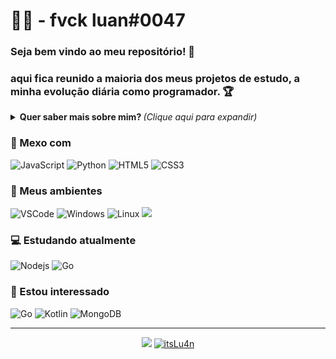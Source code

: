 # :man_technologist: - fvck luan#0047

### Seja bem vindo ao meu repositório! 👋 
### aqui fica reunido a maioria dos meus projetos de estudo, a minha evolução diária como programador. 🏆

<details>
<summary> <b> Quer saber mais sobre mim? </b> <i>(Clique aqui para expandir)</i> </summary>

### 📖 Sobre mim
Comecei aprender programação por ajuda de um amigo meu e comecei a me interessar por isso estou sempre querendo evoluir mais e
sempre estudando.
</details>

### 💼 Mexo com
![JavaScript](https://img.shields.io/badge/-JavaScript-F7B93E?style=flat-square&logo=javascript&logoColor=fff)
![Python](https://img.shields.io/badge/python-%233776AB.svg?&style=flat-square&logo=python&logoColor=white)
![HTML5](https://img.shields.io/badge/-HTML5-E34F26?style=flat-square&logo=html5&logoColor=white)
![CSS3](https://img.shields.io/badge/-CSS3-549FDE?style=flat-square&logo=css3&logoColor=white)

### 💼 Meus ambientes
![VSCode](https://img.shields.io/badge/-VSCode-0085D1?style=flat-square&logo=visual-studio-code&logoColor=white)
![Windows](https://img.shields.io/badge/-Windows-00ADEF?style=flat-square&logo=windows&logoColor=white)
![Linux](https://img.shields.io/badge/-Linux-f5c022?style=flat-square&logo=linux&logoColor=141414)
<img src="https://img.shields.io/badge/discord-%237289DA.svg?&style=for-the-badge&logo=discord&logoColor=white" />

### 💻 Estudando atualmente
![Nodejs](https://img.shields.io/badge/-Node.js-43853d?style=flat-square&logo=Node.js&logoColor=white)
![Go](https://img.shields.io/badge/-Go-69d7e2?style=flat-square&logo=go&logoColor=white)

### 👀 Estou interessado
![Go](https://img.shields.io/badge/-Go-69d7e4?style=flat-square&logo=go&logoColor=white)
![Kotlin](https://img.shields.io/badge/-Kotlin-1c8dd8?style=flat-square&logo=kotlin&logoColor=ffa808)
![MongoDB](https://img.shields.io/badge/-MongoDB-13aa52?style=flat-square&logo=mongodb&logoColor=white)


---
<p align = "center">
  <a href="https://github.com/itsLu4n"><img src="https://github-readme-stats.vercel.app/api/top-langs/?username=itsLu4n&layout=compact&theme=dark"/></a> 
  <a href="https://github.com/itsLu4n"><img src="https://github-readme-stats.vercel.app/api?username=itsLu4n&show_icons=true&theme=dark&include_all_commits=true&count_private=true" alt="itsLu4n"/></a>
</p> 


